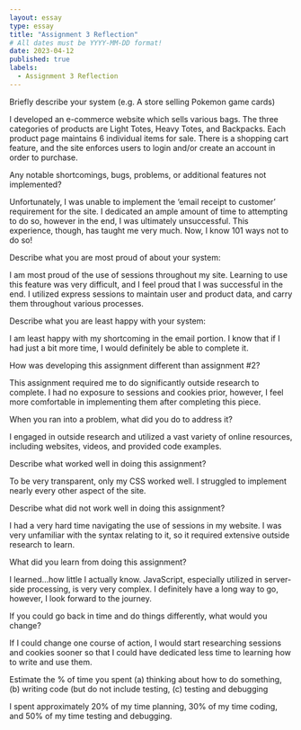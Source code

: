 ```yaml
---
layout: essay
type: essay
title: "Assignment 3 Reflection"
# All dates must be YYYY-MM-DD format!
date: 2023-04-12
published: true
labels:
  - Assignment 3 Reflection
---
```

 
 <p>Briefly describe your system (e.g. A store selling Pokemon game cards)</p>
<p>I developed an e-commerce website which sells various bags. The three categories of products are Light Totes, Heavy Totes, and Backpacks. Each product page maintains 6 individual items for sale. There is a shopping cart feature, and the site enforces users to login and/or create an account in order to purchase.</p> 
<p>Any notable shortcomings, bugs, problems, or additional features not implemented?</p>
<p>Unfortunately, I was unable to implement the ‘email receipt to customer’ requirement for the site. I dedicated an ample amount of time to attempting to do so, however in the end, I was ultimately unsuccessful. This experience, though, has taught me very much. Now, I know 101 ways not to do so!</p>
<p>Describe what you are most proud of about your system:</p>
 <p>I am most proud of the use of sessions throughout my site. Learning to use this feature was very difficult, and I feel proud that I was successful in the end. I utilized express sessions to maintain user and product data, and carry them throughout various processes. </p>
<p>Describe what you are least happy with your system:</p>
<p>I am least happy with my shortcoming in the email portion. I know that if I had just a bit more time, I would definitely be able to complete it. </p>
<p>How was developing this assignment different than assignment #2?</p>
<p>This assignment required me to do significantly outside research to complete. I had no exposure to sessions and cookies prior, however, I feel more comfortable in implementing them after completing this piece. </p>
<p>When you ran into a problem, what did you do to address it?</p>
<p>I engaged in outside research and utilized a vast variety of online resources, including websites, videos, and provided code examples. </p>
<p>Describe what worked well in doing this assignment? </p>
<p>To be very transparent, only my CSS worked well. I struggled to implement nearly every other aspect of the site. </p>
<p>Describe what did not work well in doing this assignment?</p>
<p>I had a very hard time navigating the use of sessions in my website. I was very unfamiliar with the syntax relating to it, so it required extensive outside research to learn. </p>
<p>What did you learn from doing this assignment?</p>
<p>I learned…how little I actually know. JavaScript, especially utilized in server-side processing, is very very complex. I definitely have a long way to go, however, I look forward to the journey. </p>
<p>If you could go back in time and do things differently, what would you change?</p>
<p>If I could change one course of action, I would start researching sessions and cookies sooner so that I could have dedicated less time to learning how to write and use them.</p>
<p>Estimate the % of time you spent (a) thinking about how to do something, (b) writing code (but do not include testing, (c) testing and debugging</p>
<p>I spent approximately 20% of my time planning, 30% of my time coding, and 50% of my time testing and debugging. </p>

